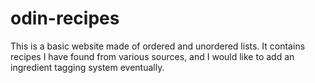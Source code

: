 # odin-recipes
This is a basic website made of ordered and unordered lists. It contains recipes I have found from various sources, and I would like to add an ingredient tagging system eventually.
